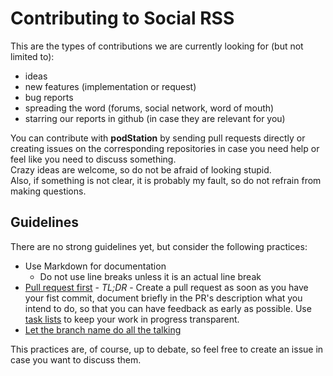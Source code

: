 # Contributing to Social RSS

This are the types of contributions we are currently looking for (but not limited to):
* ideas
* new features (implementation or request)
* bug reports
* spreading the word (forums, social network, word of mouth)
* starring our reports in github (in case they are relevant for you)

You can contribute with **podStation** by sending pull requests directly or creating issues on the corresponding repositories in case you need help or feel like you need to discuss something.  
Crazy ideas are welcome, so do not be afraid of looking stupid.  
Also, if something is not clear, it is probably my fault, so do not refrain from making questions.

## Guidelines

There are no strong guidelines yet, but consider the following practices:
* Use Markdown for documentation
  * Do not use line breaks unless it is an actual line break
* [Pull request first](https://medium.com/practical-blend/pull-request-first-f6bb667a9b6) - _TL;DR_ - Create a pull request as soon as you have your fist commit, document briefly in the PR's description what you intend to do, so that you can have feedback as early as possible. Use [task lists](https://help.github.com/en/github/managing-your-work-on-github/about-task-lists) to keep your work in progress transparent.
* [Let the branch name do all the talking](https://codeburst.io/let-the-branch-name-do-all-the-talking-in-git-e614ff85aa30)

This practices are, of course, up to debate, so feel free to create an issue in case you want to discuss them.

